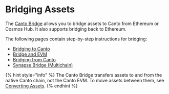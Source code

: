 # Bridging Assets

The [Canto Bridge](https://canto.io/bridge) allows you to bridge assets to Canto from Ethereum or Cosmos Hub. It also supports bridging back to Ethereum.

The following pages contain step-by-step instructions for bridging:

* [Bridging to Canto](to-canto.md)
* [Bridge and EVM](bridge-vs-evm.md)
* [Bridging from Canto](from-canto.md)
* [Synapse Bridge (Multichain)](synapse.md)

{% hint style="info" %}
The Canto Bridge transfers assets to and from the native Canto chain, not the Canto EVM. To move assets between them, see [Converting Assets](broken-reference).
{% endhint %}
